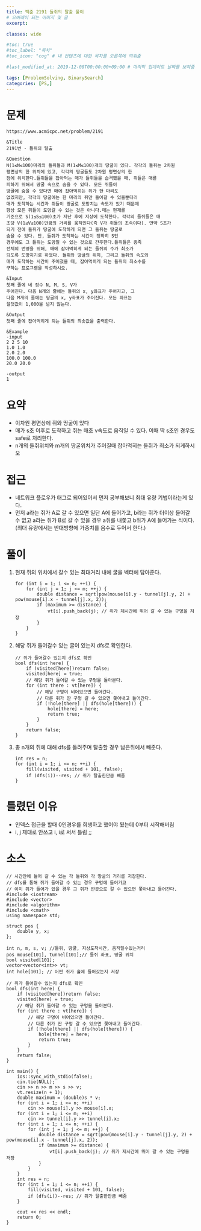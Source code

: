 ```yaml
---
title: 백준 2191 들쥐의 탈출 풀이
# 오버레이 되는 이미지 및 글
excerpt:

classes: wide

#toc: true
#toc_label: "목차"
#toc_icon: "cog" # 내 컨텐츠에 대한 목차를 오른쪽에 띄워줌

#last_modified_at: 2019-12-08T00:00:00+09:00 # 마지막 업데이트 날짜를 보여줌

tags: [ProblemSolving, BinarySearch]
categories: [PS,]
---
```


# 문제
```
https://www.acmicpc.net/problem/2191

&Title
2191번 - 들쥐의 탈출

&Question
N(1≤N≤100)마리의 들쥐들과 M(1≤M≤100)개의 땅굴이 있다. 각각의 들쥐는 2차원 
평면상의 한 위치에 있고, 각각의 땅굴들도 2차원 평면상의 한 
점에 위치한다.들쥐들을 잡아먹는 매가 들쥐들을 습격했을 때, 쥐들은 매를 
피하기 위해서 땅굴 속으로 숨을 수 있다. 모든 쥐들이 
땅굴에 숨을 수 있다면 매에 잡아먹히는 쥐가 한 마리도 
없겠지만, 각각의 땅굴에는 한 마리의 쥐만 들어갈 수 있을뿐더러 
매가 도착하는 시간과 쥐들이 땅굴로 도망치는 속도가 있기 때문에 
항상 모든 쥐들이 도망갈 수 있는 것은 아니다.매는 현재를 
기준으로 S(1≤S≤100)초가 지난 후에 지상에 도착한다. 각각의 들쥐들은 매 
초당 V(1≤V≤100)만큼의 거리를 움직인다(즉 V가 쥐들의 초속이다). 만약 S초가 
되기 전에 들쥐가 땅굴에 도착하게 되면 그 들쥐는 땅굴로 
숨을 수 있다. 단, 들쥐가 도착하는 시간이 정확히 S인 
경우에도 그 들쥐는 도망칠 수 있는 것으로 간주한다.들쥐들은 종족 
전체의 번영을 위해, 매에 잡아먹히게 되는 들쥐의 수가 최소가 
되도록 도망치기로 하였다. 들쥐와 땅굴의 위치, 그리고 들쥐의 속도와 
매가 도착하는 시간이 주어졌을 때, 잡아먹히게 되는 들쥐의 최소수를 
구하는 프로그램을 작성하시오. 

&Input
첫째 줄에 네 정수 N, M, S, V가 
주어진다. 다음 N개의 줄에는 들쥐의 x, y좌표가 주어지고, 그 
다음 M개의 줄에는 땅굴의 x, y좌표가 주어진다. 모든 좌표는 
절댓값이 1,000을 넘지 않는다. 

&Output
첫째 줄에 잡아먹히게 되는 들쥐의 최솟값을 출력한다. 

&Example
-input
2 2 5 10 
1.0 1.0 
2.0 2.0 
100.0 100.0 
20.0 20.0 

-output
1
```

# 요약
* 이차원 평면상에 쥐와 땅굴이 있다
* 매가 s초 이후로 도착하고 쥐는 매초 v속도로 움직일 수 있다. 이때 딱 s초인 경우도 safe로 처리한다.
* n개의 들쥐위치와 m개의 땅굴위치가 주어질때 잡아먹히는 들쥐가 최소가 되게하시오

# 접근
* 네트워크 플로우가 태그로 되어있어서 먼저 공부해보니 최대 유량 기법이라는게 있다.
* 먼저 a라는 쥐가 A로 갈 수 있으면 일단 A에 들어가고, b라는 쥐가 더이상 들어갈 수 없고 a라는 쥐가 B로 갈 수 있을 경우 a쥐를 내쫓고 b쥐가 A에 들어가는 식이다.(최대 유량에서는 반대방향에 가중치를 음수로 두어서 한다.)

# 풀이
1. 현재 쥐의 위치에서 갈수 있는 최대거리 내에 굴을 벡터에 담아준다.
    ```
    for (int i = 1; i <= n; ++i) {
		for (int j = 1; j <= m; ++j) {
			double distance = sqrt(pow(mouse[i].y - tunnel[j].y, 2) + pow(mouse[i].x - tunnel[j].x, 2));
			if (maximum >= distance) {
				vt[i].push_back(j); // 쥐가 제시간에 뛰어 갈 수 있는 구멍을 저장
			}
		}
	}
    ```
1. 해당 쥐가 들어갈수 있는 굴이 있는지 dfs로 확인한다.
    ```
    // 쥐가 들어갈수 있는지 dfs로 확인
    bool dfs(int here) {
        if (visited[here])return false;
        visited[here] = true;
        // 해당 쥐가 들어갈 수 있는 구멍을 돌아본다.
        for (int there : vt[here]) {
            // 해당 구멍이 비어있으면 들어간다.
            // 다른 쥐가 딴 구멍 갈 수 있으면 쫓아내고 들어간다.
            if (!hole[there] || dfs(hole[there])) {
                hole[there] = here;
                return true;
            }
        }
        return false;
    }
    ```
1. 총 n개의 쥐에 대해 dfs를 돌려주며 탈출할 경우 남은쥐에서 빼준다.
    ```
    int res = n;
	for (int i = 1; i <= n; ++i) {
		fill(visited, visited + 101, false);
		if (dfs(i))--res; // 쥐가 탈출한만큼 빼줌
	}

    ```

# 틀렸던 이유
* 인덱스 접근을 할때 0인경우를 희생하고 했어야 됬는데 0부터 시작해버림
* i, j 제대로 안쓰고 i, i로 써서 틀림 ;;

# 소스
```
// 시간안에 들어 갈 수 있는 각 들쥐와 각 땅굴의 거리를 저장한다.
// dfs를 통해 쥐가 들어갈 수 있는 경우 구멍에 들어가고
// 이미 쥐가 들어가 있을 경우 그 쥐가 딴곳으로 갈 수 있으면 쫓아내고 들어간다.
#include <iostream>
#include <vector>
#include <algorithm>
#include <cmath>
using namespace std;

struct pos {
	double y, x;
};

int n, m, s, v; //들쥐, 땅굴, 지상도착시간, 움직일수있는거리
pos mouse[101], tunnel[101];// 들쥐 좌표, 땅굴 위치
bool visited[101];
vector<vector<int>> vt;
int hole[101]; // 어떤 쥐가 홀에 들어갔는지 저장

// 쥐가 들어갈수 있는지 dfs로 확인
bool dfs(int here) {
	if (visited[here])return false;
	visited[here] = true;
	// 해당 쥐가 들어갈 수 있는 구멍을 돌아본다.
	for (int there : vt[here]) {
		// 해당 구멍이 비어있으면 들어간다.
		// 다른 쥐가 딴 구멍 갈 수 있으면 쫓아내고 들어간다.
		if (!hole[there] || dfs(hole[there])) {
			hole[there] = here;
			return true;
		}
	}
	return false;
}

int main() {
	ios::sync_with_stdio(false);
	cin.tie(NULL);
	cin >> n >> m >> s >> v;
	vt.resize(n + 1);
	double maximum = (double)s * v;
	for (int i = 1; i <= n; ++i)
		cin >> mouse[i].y >> mouse[i].x;
	for (int i = 1; i <= m; ++i)
		cin >> tunnel[i].y >> tunnel[i].x;
	for (int i = 1; i <= n; ++i) {
		for (int j = 1; j <= m; ++j) {
			double distance = sqrt(pow(mouse[i].y - tunnel[j].y, 2) + pow(mouse[i].x - tunnel[j].x, 2));
			if (maximum >= distance) {
				vt[i].push_back(j); // 쥐가 제시간에 뛰어 갈 수 있는 구멍을 저장
			}
		}
	}
	int res = n;
	for (int i = 1; i <= n; ++i) {
		fill(visited, visited + 101, false);
		if (dfs(i))--res; // 쥐가 탈출한만큼 빼줌
	}

	cout << res << endl;
	return 0;
}
```